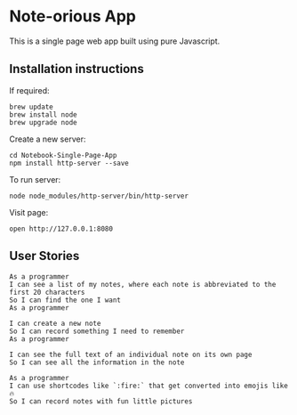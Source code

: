 # Note-orious App 

This is a single page web app built using pure Javascript.

## Installation instructions 

If required:
```
brew update 
brew install node
brew upgrade node
```

Create a new server:
```
cd Notebook-Single-Page-App
npm install http-server --save
```

To run server:
```
node node_modules/http-server/bin/http-server
```

Visit page: 
```
open http://127.0.0.1:8080
```

## User Stories 
```
As a programmer
I can see a list of my notes, where each note is abbreviated to the first 20 characters
So I can find the one I want
As a programmer

I can create a new note
So I can record something I need to remember
As a programmer

I can see the full text of an individual note on its own page
So I can see all the information in the note

As a programmer
I can use shortcodes like `:fire:` that get converted into emojis like 🔥
So I can record notes with fun little pictures
```